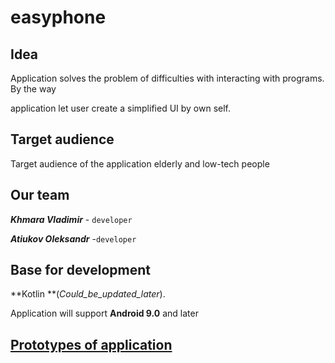 # easyphone

## Idea

Application solves the problem of difficulties with interacting with programs. By the way

application let user create a simplified UI by own self.

## Target audience

Target audience of the application elderly and low-tech people

## Our team

***Khmara Vladimir***  - `developer`

***Atiukov Oleksandr*** -`developer`

## Base for development

**Kotlin **(_Could_be_updated_later_).

Application will support **Android 9.0** and later

## [Prototypes of application](https://www.figma.com/file/ELA9u3WLlwpWvMjtrkZjBk/Untitled?node-id=0%3A1)



